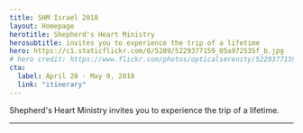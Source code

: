 ```yaml
---
title: SHM Israel 2018
layout: Homepage
herotitle: Shepherd's Heart Ministry
herosubtitle: invites you to experience the trip of a lifetime
hero: https://c1.staticflickr.com/6/5289/5229377159_05a972535f_b.jpg
# hero credit: https://www.flickr.com/photos/opticalserenity/5229377159/
cta:
  label: April 28 - May 9, 2018
  link: "itinerary"
---
```

Shepherd's Heart Ministry invites you to experience the trip of a lifetime.

---
